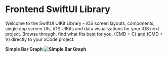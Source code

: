 # Frontend SwiftUI Library
Welcome to the SwiftUI UIKit Library - iOS screen layouts, components, single app screen UIs, iOS UIKits and data visualizations for your iOS next project. Browse through, find what fits best for you. (CMD + C) and (CMD + V) directly to your xCode project. 

<strong>Simple Bar Graph<strong>
<img src="https://github.com/amosgyamfi/frontend-swiftui/blob/master/bar_graph.gif" alt="Simple Bar Graph">

